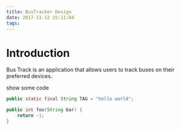 ```yaml
---
title: BusTracker Design
date: 2017-11-12 15:11:04
tags:
---
```


# Introduction
Bus Track is an application that allows users to track buses on their preferred devices.

show some code
```java
public static final String TAG = "hello world";

public int foo(String bar) {
    return -1;
}
```
